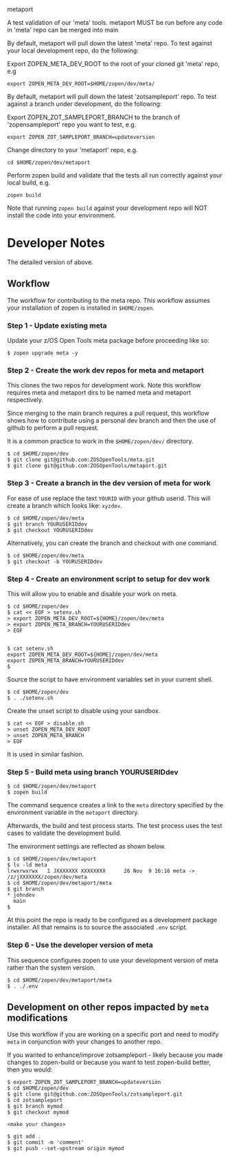 metaport

A test validation of our 'meta' tools. 
metaport MUST be run before any code in 'meta' repo can be merged into main

By default, metaport will pull down the latest 'meta' repo.
To test against your local development repo, do the following:

Export ZOPEN_META_DEV_ROOT to the root of your cloned git 'meta' repo, e.g

```
export ZOPEN_META_DEV_ROOT=$HOME/zopen/dev/meta/
```

By default, metaport will pull down the latest 'zotsampleport' repo.
To test against a branch under development, do the following:

Export ZOPEN_ZOT_SAMPLEPORT_BRANCH to the branch of 'zopensampleport' repo you want to test, e.g.
```
export ZOPEN_ZOT_SAMPLEPORT_BRANCH=updateversion
```

Change directory to your 'metaport' repo, e.g.
```
cd $HOME/zopen/dev/metaport
```

Perform zopen build and validate that the tests all run correctly against your local build, e.g.
```
zopen build
```

Note that running `zopen build` against your development repo will NOT install the code into your
environment.


# Developer Notes

The detailed version of above.

## Workflow

The workflow for contributing to the meta repo.  This workflow assumes
your installation of zopen is installed in `$HOME/zopen`.

### Step 1 - Update existing meta

Update your z/OS Open Tools meta package before proceeding like so:

```
$ zopen upgrade meta -y
```

### Step 2 - Create the work dev repos for meta and metaport

This clones the two repos for development work. Note this workflow
requires meta and metaport dirs to be named meta and metaport respectively.  

Since merging to the main branch requires a pull request, this workflow shows
how to contribute using a personal dev branch and then the use of github
to perform a pull request.

It is a common practice to work in the `$HOME/zopen/dev/` directory.

```
$ cd $HOME/zopen/dev
$ git clone git@github.com:ZOSOpenTools/meta.git
$ git clone git@github.com:ZOSOpenTools/metaport.git
```

### Step 3 - Create a branch in the dev version of meta for work

For ease of use replace the text `YOURID` with your
github userid.  This will create a branch which looks
like: `xyzdev`.

```
$ cd $HOME/zopen/dev/meta
$ git branch YOURUSERIDdev
$ git checkout YOURUSERIDdev
```

Alternatively, you can create the branch and checkout with one command.

```
$ cd $HOME/zopen/dev/meta
$ git checkout -b YOURUSERIDdev
```


### Step 4 - Create an environment script to setup for dev work

This will allow you to enable and disable your work
on meta.

```
$ cd $HOME/zopen/dev
$ cat << EOF > setenv.sh
> export ZOPEN_META_DEV_ROOT=${HOME}/zopen/dev/meta
> export ZOPEN_META_BRANCH=YOURUSERIDdev
> EOF


$ cat setenv.sh
export ZOPEN_META_DEV_ROOT=${HOME}/zopen/dev/meta
export ZOPEN_META_BRANCH=YOURUSERIDdev
$
```

Source the script to have environment variables set in your current shell.

```
$ cd $HOME/zopen/dev
$ . ./setenv.sh
```

Create the unset script to disable using your sandbox.

```
$ cat << EOF > disable.sh
> unset ZOPEN_META_DEV_ROOT
> unset ZOPEN_META_BRANCH
> EOF
```

It is used in similar fashion.



### Step 5 - Build meta using branch YOURUSERIDdev

```
$ cd $HOME/zopen/dev/metaport
$ zopen build
```


The command sequence creates a link
to the `meta` directory specified by the environment variable
in the `metaport` directory.

Afterwards, the build and test process starts.  The test process
uses the test cases to validate the development build.

The environment settings are reflected as shown below.

```
$ cd $HOME/zopen/dev/metaport
$ ls -ld meta
lrwxrwxrwx   1 JXXXXXXX XXXXXXXX      26 Nov  9 16:16 meta -> /z/jXXXXXXX/zopen/dev/meta
$ cd $HOME/zopen/dev/metaport/meta
$ git branch
* johndev
  main
$
```

At this point the repo is ready to be configured as a development
package installer.  All that remains is to source the associated
`.env` script.

### Step 6 - Use the developer version of meta

This sequence configures zopen to use your
development version of meta rather than the system version.

```
$ cd $HOME/zopen/dev/metaport/meta
$ . ./.env
```

## Development on other repos impacted by `meta` modifications

Use this workflow if you are working on a specific port and need
to modify `meta` in conjunction with your changes to another 
repo.

If you wanted to enhance/improve zotsampleport - likely because you made changes to zopen-build or because you want to test zopen-build better, then you would:

```
$ export ZOPEN_ZOT_SAMPLEPORT_BRANCH=updateversion
$ cd $HOME/zopen/dev
$ git clone git@github.com:ZOSOpenTools/zotsampleport.git
$ cd zotsampleport
$ git branch mymod
$ git checkout mymod

<make your changes>

$ git add .
$ git commit -m 'comment'
$ git push --set-upstream origin mymod
```




